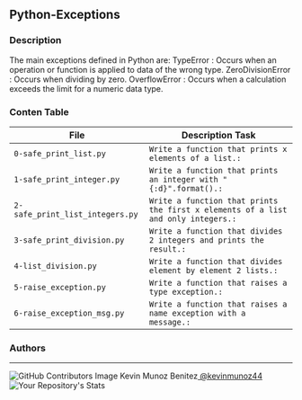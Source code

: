 ## Python-Exceptions

### Description
The main exceptions defined in Python are: TypeError : Occurs when an operation or function is applied to data of the wrong type. ZeroDivisionError : Occurs when dividing by zero. OverflowError : Occurs when a calculation exceeds the limit for a numeric data type.

### Conten Table

| File                             | Description Task                                              |
| -------------------------------- | ------------------------------------------------------- |
| `0-safe_print_list.py`           | `Write a function that prints x elements of a list.:`                 |
| `1-safe_print_integer.py`        | `Write a function that prints an integer with "{:d}".format().:`                        |
| `2-safe_print_list_integers.py`  | `Write a function that prints the first x elements of a list and only integers.:`        |
| `3-safe_print_division.py`       | `Write a function that divides 2 integers and prints the result.:`                        |
| `4-list_division.py`             | `Write a function that divides element by element 2 lists.:` |
| `5-raise_exception.py`           | `Write a function that raises a type exception.:`                                |
| `6-raise_exception_msg.py`       | `Write a function that raises a name exception with a message.:`                  |


### **Authors**
--- 

![GitHub Contributors Image](https://contrib.rocks/image?repo=kevinmunoz44/holbertonschool-higher_level_programming)
Kevin Munoz Benitez<a href="https://github.com/kevinmunoz44" target="_blank"> @kevinmunoz44</a> ![Your Repository's Stats](https://github-readme-stats.vercel.app/api?username=kevinmunoz44&show_icons=true)